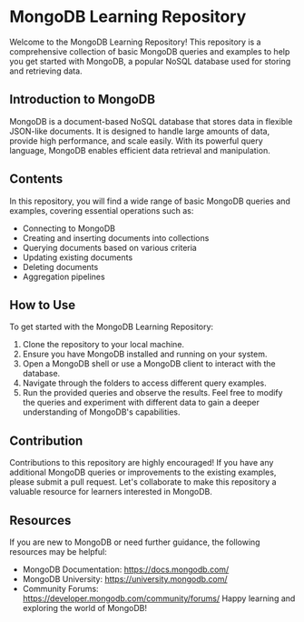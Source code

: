 # MongoDB Learning Repository
Welcome to the MongoDB Learning Repository! This repository is a comprehensive collection of basic MongoDB queries and examples to help you get started with MongoDB, a popular NoSQL database used for storing and retrieving data.

## Introduction to MongoDB
MongoDB is a document-based NoSQL database that stores data in flexible JSON-like documents. It is designed to handle large amounts of data, provide high performance, and scale easily. With its powerful query language, MongoDB enables efficient data retrieval and manipulation.

## Contents
In this repository, you will find a wide range of basic MongoDB queries and examples, covering essential operations such as:

- Connecting to MongoDB
- Creating and inserting documents into collections
- Querying documents based on various criteria
- Updating existing documents
- Deleting documents
- Aggregation pipelines

## How to Use
To get started with the MongoDB Learning Repository:

1. Clone the repository to your local machine.
2. Ensure you have MongoDB installed and running on your system.
3. Open a MongoDB shell or use a MongoDB client to interact with the database.
4. Navigate through the folders to access different query examples.
5. Run the provided queries and observe the results.
Feel free to modify the queries and experiment with different data to gain a deeper understanding of MongoDB's capabilities.

## Contribution
Contributions to this repository are highly encouraged! If you have any additional MongoDB queries or improvements to the existing examples, please submit a pull request. Let's collaborate to make this repository a valuable resource for learners interested in MongoDB.

## Resources
If you are new to MongoDB or need further guidance, the following resources may be helpful:

- MongoDB Documentation: https://docs.mongodb.com/
- MongoDB University: https://university.mongodb.com/
- Community Forums: https://developer.mongodb.com/community/forums/
Happy learning and exploring the world of MongoDB!
